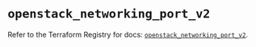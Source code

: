 # `openstack_networking_port_v2`

Refer to the Terraform Registry for docs: [`openstack_networking_port_v2`](https://registry.terraform.io/providers/terraform-provider-openstack/openstack/3.0.0/docs/resources/networking_port_v2).
